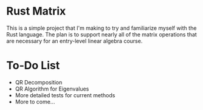 # Rust Matrix

This is a simple project that I'm making to try and familiarize myself with the Rust language. The plan is to support nearly all of the matrix operations that are necessary for an entry-level linear algebra course.

# To-Do List
- QR Decomposition
- QR Algorithm for Eigenvalues
- More detailed tests for current methods
- More to come...
